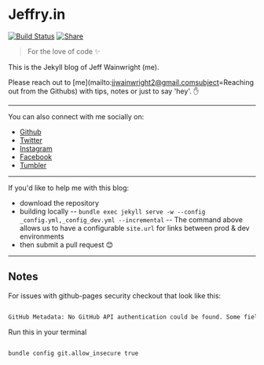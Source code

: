 # Jeffry.in 

[![Build Status](https://travis-ci.org/yowainwright/yowainwright.github.io.svg?branch=master)](https://travis-ci.org/yowainwright/yowainwright.github.io)
[![Share](https://img.shields.io/twitter/url/http/shields.io.svg?style=social&maxAge=2592000)](https://twitter.com/home?status=Hey%20%40yowainwright%2C%20I%20saw%20your%20blog%20https%3A%2F%2Fgithub.com%2Fyowainwright%2Fyowainwright.github.io%20%F0%9F%99%8C%20%23jekyllrb)

> For the love of code ✨

This is the Jekyll blog of Jeff Wainwright (me).

Please reach out to [me](mailto:jjwainwright2@gmail.comsubject=Reaching out from the Githubs) with tips, notes or just to say 'hey'. ✋

---

You can also connect with me socially on:
-  [Github](https://github.com/yowainwright)
-  [Twitter](https://twitter.com/yowainwright)
-  [Instagram](https://www.instagram.com/yowainwright/)
-  [Facebook](https://www.facebook.com/yowainwright)
-  [Tumbler](http://ratherbe.in/)

---

If you'd like to help me with this blog:
-   download the repository
-   building locally
--   `bundle exec jekyll serve -w --config _config.yml,_config_dev.yml --incremental`
--   The command above allows us to have a configurable `site.url` for links between prod & dev environments
-  then submit a pull request 😊

---

## Notes

For issues with github-pages security checkout that look like this:
```sh

GitHub Metadata: No GitHub API authentication could be found. Some fields may be missing or have incorrect data....error:

```

Run this in your terminal
```sh

bundle config git.allow_insecure true

```

